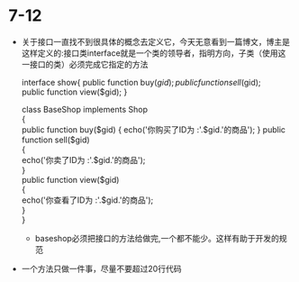 # 7-12

* 关于接口一直找不到很具体的概念去定义它，今天无意看到一篇博文，博主是这样定义的:接口类interface就是一个类的领导者，指明方向，子类（使用这一接口的类）必须完成它指定的方法


    interface show{
		public function buy($gid);  
		public function sell($gid);  
		public function view($gid);
		}
	
	

 
	class BaseShop implements Shop  
	{  
		public function buy($gid)  
		{  
			echo('你购买了ID为 :'.$gid.'的商品');  
		}  
		public function sell($gid)  
		{  
			echo('你卖了ID为 :'.$gid.'的商品');  
		}  
		public function view($gid)  
		{  
			echo('你查看了ID为 :'.$gid.'的商品');  
		}  
	}


	* baseshop必须把接口的方法给做完,一个都不能少。这样有助于开发的规范

* 一个方法只做一件事，尽量不要超过20行代码
